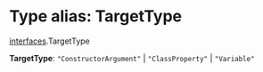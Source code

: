 # Type alias: TargetType

[interfaces](/auto-docs/editor/modules/interfaces.md).TargetType

**TargetType**: `"ConstructorArgument"` | `"ClassProperty"` | `"Variable"`
